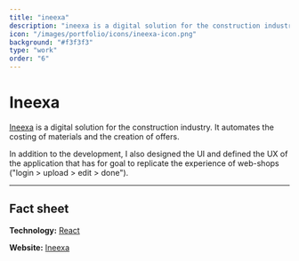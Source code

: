 ```yaml
---
title: "ineexa"
description: "ineexa is a digital solution for the construction industry."
icon: "/images/portfolio/icons/ineexa-icon.png"
background: "#f3f3f3"
type: "work"
order: "6"
---
```


# Ineexa

[Ineexa](https://ineexa.ch/) is a digital solution for the construction industry. It automates the costing of materials and the creation of offers.

In addition to the development, I also designed the UI and defined the UX of the application that has for goal to replicate the experience of web-shops ("login > upload > edit > done").

---

## Fact sheet

**Technology:** [React](https://reactjs.org/)

**Website:** [Ineexa](https://ineexa.ch/)
